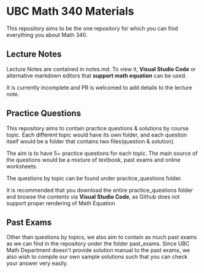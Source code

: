 # UBC Math 340 Materials

This repository aims to be the one repository for which you can find everything
you about Math 340.

## Lecture Notes

Lecture Notes are contained in notes.md. To view it, **Visual Studio Code** or
alternative markdown editors that **support math equation** can be used.

It is currently incomplete and PR is welcomed to add details to the lecture
note.

## Practice Questions

This repository aims to contain practice questions & solutions by course topic.
Each different topic would have its own folder, and each question itself would
be a folder that contains two files(question & solution).

The aim is to have 5+ practice questions for each topic. The main source of the
questions would be a mixture of textbook, past exams and online worksheets.

The questions by topic can be found under practice_questions folder.

It is recommended that you download the entire practice_questions folder and
browse the contents via **Visual Studio Code**, as Github does not support
proper rendering of Math Equation

## Past Exams

Other than questions by topics, we also aim to contain as much past exams as we
can find in the repository under the folder past_exams. Since UBC Math
Department doesn't provide solution manual to the past exams, we also wish to
compile our own sample solutions such that you can check your answer very
easily.
